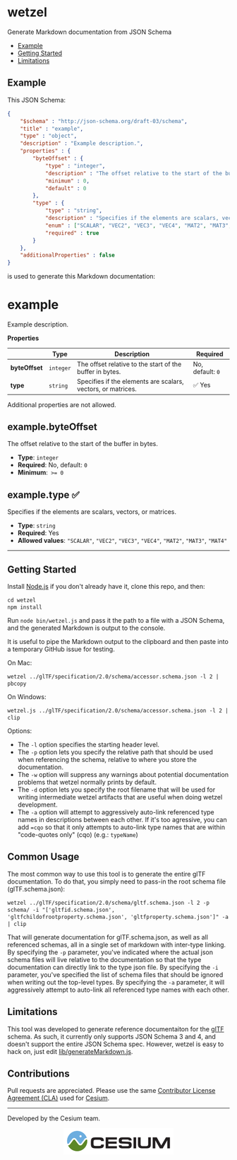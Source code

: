 # wetzel

Generate Markdown documentation from JSON Schema

* [Example](#Example)
* [Getting Started](#Getting-Started)
* [Limitations](#Limitations)

<a name="Example"></a>
## Example

This JSON Schema:
```json
{
    "$schema" : "http://json-schema.org/draft-03/schema",
    "title" : "example",
    "type" : "object",
    "description" : "Example description.",
    "properties" : {
        "byteOffset" : {
            "type" : "integer",
            "description" : "The offset relative to the start of the buffer in bytes.",
            "minimum" : 0,
            "default" : 0
        },
        "type" : {
            "type" : "string",
            "description" : "Specifies if the elements are scalars, vectors, or matrices.",
            "enum" : ["SCALAR", "VEC2", "VEC3", "VEC4", "MAT2", "MAT3", "MAT4"],
            "required" : true
        }
    },
    "additionalProperties" : false
}
```

is used to generate this Markdown documentation:

# example

Example description.

**Properties**

|   |Type|Description|Required|
|---|----|-----------|--------|
|**byteOffset**|`integer`|The offset relative to the start of the buffer in bytes.|No, default: `0`|
|**type**|`string`|Specifies if the elements are scalars, vectors, or matrices.| :white_check_mark: Yes|

Additional properties are not allowed.

## example.byteOffset

The offset relative to the start of the buffer in bytes.

* **Type**: `integer`
* **Required**: No, default: `0`
* **Minimum**:` >= 0`

## example.type :white_check_mark:

Specifies if the elements are scalars, vectors, or matrices.

* **Type**: `string`
* **Required**: Yes
* **Allowed values**: `"SCALAR"`, `"VEC2"`, `"VEC3"`, `"VEC4"`, `"MAT2"`, `"MAT3"`, `"MAT4"`

---

<a name="Getting-Started"></a>
## Getting Started

Install [Node.js](https://nodejs.org/en/) if you don't already have it, clone this repo, and then:
```
cd wetzel
npm install
```
Run `node bin/wetzel.js` and pass it the path to a file with a JSON Schema, and the generated Markdown is output to the console.

It is useful to pipe the Markdown output to the clipboard and then paste into a temporary GitHub issue for testing.

On Mac:
```
wetzel ../glTF/specification/2.0/schema/accessor.schema.json -l 2 | pbcopy
```

On Windows:
```
wetzel.js ../glTF/specification/2.0/schema/accessor.schema.json -l 2 | clip
```

Options:
* The `-l` option specifies the starting header level.
* The `-p` option lets you specify the relative path that should be used when referencing the schema, relative to where you store the documentation.
* The `-w` option will suppress any warnings about potential documentation problems that wetzel normally prints by default.
* The `-d` option lets you specify the root filename that will be used for writing intermediate wetzel artifacts that are useful when doing wetzel development.
* The `-a` option will attempt to aggressively auto-link referenced type names in descriptions between each other.  If it's too agressive, you can add `=cqo` so that it only attempts to auto-link type names that are within "code-quotes only" (cqo) (e.g.: ``typeName``)

<a name="common-usage"></a>
## Common Usage

The most common way to use this tool is to generate the entire glTF documentation.
To do that, you simply need to pass-in the root schema file (glTF.schema.json):

```
wetzel ../glTF/specification/2.0/schema/gltf.schema.json -l 2 -p schema/ -i "['gltfid.schema.json', 'gltfchildofrootproperty.schema.json', 'gltfproperty.schema.json']" -a | clip
```

That will generate documentation for glTF.schema.json, as well as all referenced schemas,
all in a single set of markdown with inter-type linking.  By specifying the `-p` parameter,
you've indicated where the actual json schema files will live relative to the documentation
so that the type documentation can directly link to the type json file.  By specifying the
`-i` parameter, you've specified the list of schema files that should be ignored when writing
out the top-level types.  By specifying the `-a` parameter, it will aggressively attempt to
auto-link all referenced type names with each other.

<a name="Limitations"></a>
## Limitations

This tool was developed to generate reference documentaiton for the [glTF](https://github.com/KhronosGroup/glTF) schema.  As such, it currently only supports JSON Schema 3 and 4, and doesn't support the entire JSON Schema spec.  However, wetzel is easy to hack on, just edit [lib/generateMarkdown.js](lib/generateMarkdown.js).

## Contributions

Pull requests are appreciated.  Please use the same [Contributor License Agreement (CLA)](https://github.com/AnalyticalGraphicsInc/cesium/blob/master/CONTRIBUTING.md) used for [Cesium](http://cesiumjs.org/).

---

Developed by the Cesium team.
<p align="center">
<a href="http://cesiumjs.org/"><img src="doc/cesium.png" /></a>
</p>
